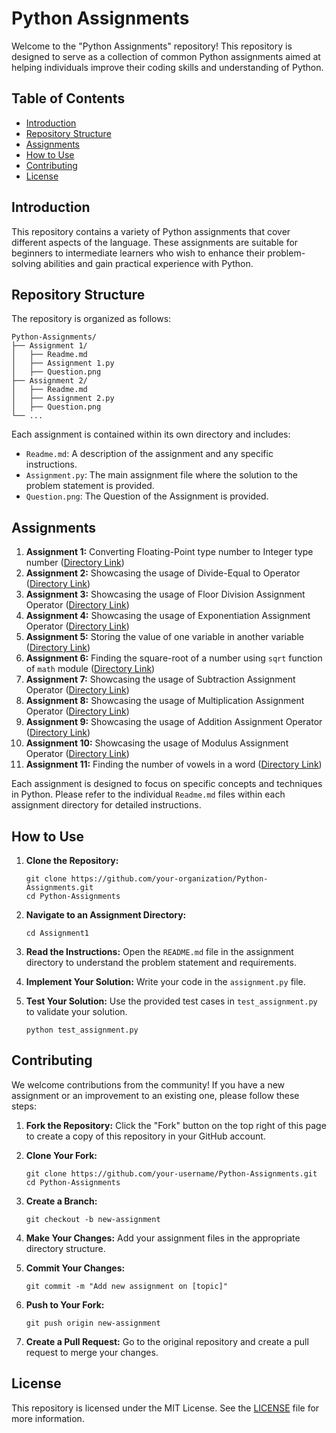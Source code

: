 # Python Assignments

Welcome to the "Python Assignments" repository! This repository is designed to serve as a collection of common Python assignments aimed at helping individuals improve their coding skills and understanding of Python.

## Table of Contents

- [Introduction](#introduction)
- [Repository Structure](#repository-structure)
- [Assignments](#assignments)
- [How to Use](#how-to-use)
- [Contributing](#contributing)
- [License](#license)

## Introduction

This repository contains a variety of Python assignments that cover different aspects of the language. These assignments are suitable for beginners to intermediate learners who wish to enhance their problem-solving abilities and gain practical experience with Python.

## Repository Structure

The repository is organized as follows:

```
Python-Assignments/
├── Assignment 1/
│   ├── Readme.md
│   ├── Assignment 1.py
│   ├── Question.png
├── Assignment 2/
│   ├── Readme.md
│   ├── Assignment 2.py
│   ├── Question.png
└── ...
```

Each assignment is contained within its own directory and includes:

- `Readme.md`: A description of the assignment and any specific instructions.
- `Assignment.py`: The main assignment file where the solution to the problem statement is provided.
- `Question.png`: The Question of the Assignment is provided.

## Assignments

1. **Assignment 1:** Converting Floating-Point type number to Integer type number ([Directory Link](https://github.com/LanguageisSimple/Python-Assignments/tree/main/Assignment%2001))
2. **Assignment 2:** Showcasing the usage of Divide-Equal to Operator ([Directory Link](https://github.com/LanguageisSimple/Python-Assignments/tree/main/Assignment%2002))
3. **Assignment 3:** Showcasing the usage of Floor Division Assignment Operator ([Directory Link](https://github.com/LanguageisSimple/Python-Assignments/tree/main/Assignment%2003))
4. **Assignment 4:** Showcasing the usage of Exponentiation Assignment Operator ([Directory Link](https://github.com/LanguageisSimple/Python-Assignments/tree/main/Assignment%2004))
5. **Assignment 5:** Storing the value of one variable in another variable ([Directory Link](https://github.com/LanguageisSimple/Python-Assignments/tree/main/Assignment%2005))
6. **Assignment 6:** Finding the square-root of a number using `sqrt` function of `math` module ([Directory Link](https://github.com/LanguageisSimple/Python-Assignments/tree/main/Assignment%2006))
7. **Assignment 7:** Showcasing the usage of Subtraction Assignment Operator ([Directory Link](https://github.com/LanguageisSimple/Python-Assignments/tree/main/Assignment%2007))
8. **Assignment 8:** Showcasing the usage of Multiplication Assignment Operator ([Directory Link](https://github.com/LanguageisSimple/Python-Assignments/tree/main/Assignment%2008))
9. **Assignment 9:** Showcasing the usage of Addition Assignment Operator ([Directory Link](https://github.com/LanguageisSimple/Python-Assignments/tree/main/Assignment%2009))
10. **Assignment 10:** Showcasing the usage of Modulus Assignment Operator ([Directory Link](https://github.com/LanguageisSimple/Python-Assignments/tree/main/Assignment%2010))
11. **Assignment 11:** Finding the number of vowels in a word ([Directory Link](https://github.com/LanguageisSimple/Python-Assignments/tree/main/Assignment%2011))

Each assignment is designed to focus on specific concepts and techniques in Python. Please refer to the individual `Readme.md` files within each assignment directory for detailed instructions.

## How to Use

1. **Clone the Repository:**
   ```
   git clone https://github.com/your-organization/Python-Assignments.git
   cd Python-Assignments
   ```

2. **Navigate to an Assignment Directory:**
   ```
   cd Assignment1
   ```

3. **Read the Instructions:**
   Open the `README.md` file in the assignment directory to understand the problem statement and requirements.

4. **Implement Your Solution:**
   Write your code in the `assignment.py` file.

5. **Test Your Solution:**
   Use the provided test cases in `test_assignment.py` to validate your solution.
   ```
   python test_assignment.py
   ```

## Contributing

We welcome contributions from the community! If you have a new assignment or an improvement to an existing one, please follow these steps:

1. **Fork the Repository:**
   Click the "Fork" button on the top right of this page to create a copy of this repository in your GitHub account.

2. **Clone Your Fork:**
   ```
   git clone https://github.com/your-username/Python-Assignments.git
   cd Python-Assignments
   ```

3. **Create a Branch:**
   ```
   git checkout -b new-assignment
   ```

4. **Make Your Changes:**
   Add your assignment files in the appropriate directory structure.

5. **Commit Your Changes:**
   ```
   git commit -m "Add new assignment on [topic]"
   ```

6. **Push to Your Fork:**
   ```
   git push origin new-assignment
   ```

7. **Create a Pull Request:**
   Go to the original repository and create a pull request to merge your changes.

## License

This repository is licensed under the MIT License. See the [LICENSE](LICENSE) file for more information.
